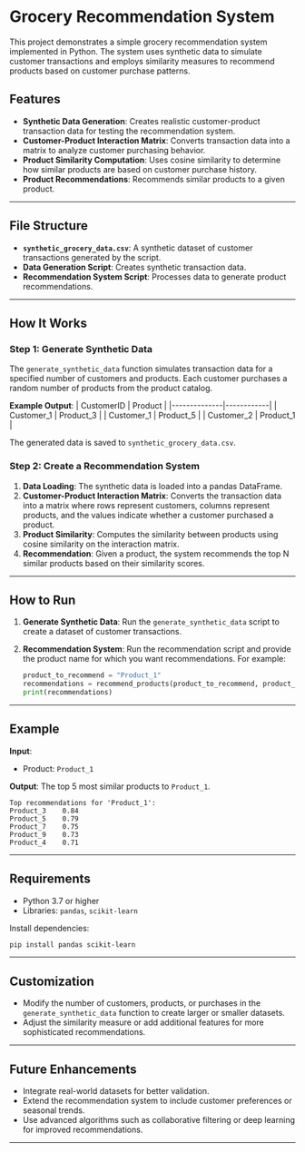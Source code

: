 
# Grocery Recommendation System

This project demonstrates a simple grocery recommendation system implemented in Python. The system uses synthetic data to simulate customer transactions and employs similarity measures to recommend products based on customer purchase patterns.

## Features
- **Synthetic Data Generation**: Creates realistic customer-product transaction data for testing the recommendation system.
- **Customer-Product Interaction Matrix**: Converts transaction data into a matrix to analyze customer purchasing behavior.
- **Product Similarity Computation**: Uses cosine similarity to determine how similar products are based on customer purchase history.
- **Product Recommendations**: Recommends similar products to a given product.

---

## File Structure
- **`synthetic_grocery_data.csv`**: A synthetic dataset of customer transactions generated by the script.
- **Data Generation Script**: Creates synthetic transaction data.
- **Recommendation System Script**: Processes data to generate product recommendations.

---

## How It Works
### Step 1: Generate Synthetic Data
The `generate_synthetic_data` function simulates transaction data for a specified number of customers and products. Each customer purchases a random number of products from the product catalog.

**Example Output**:
| CustomerID   | Product    |
|--------------|------------|
| Customer_1   | Product_3  |
| Customer_1   | Product_5  |
| Customer_2   | Product_1  |

The generated data is saved to `synthetic_grocery_data.csv`.

### Step 2: Create a Recommendation System
1. **Data Loading**:
   The synthetic data is loaded into a pandas DataFrame.
2. **Customer-Product Interaction Matrix**:
   Converts the transaction data into a matrix where rows represent customers, columns represent products, and the values indicate whether a customer purchased a product.
3. **Product Similarity**:
   Computes the similarity between products using cosine similarity on the interaction matrix.
4. **Recommendation**:
   Given a product, the system recommends the top N similar products based on their similarity scores.

---

## How to Run
1. **Generate Synthetic Data**:
   Run the `generate_synthetic_data` script to create a dataset of customer transactions.

2. **Recommendation System**:
   Run the recommendation script and provide the product name for which you want recommendations. For example:
   ```python
   product_to_recommend = "Product_1"
   recommendations = recommend_products(product_to_recommend, product_similarity_df)
   print(recommendations)
   ```

---

## Example
**Input**:
- Product: `Product_1`

**Output**:
The top 5 most similar products to `Product_1`.

```plaintext
Top recommendations for 'Product_1':
Product_3    0.84
Product_5    0.79
Product_7    0.75
Product_9    0.73
Product_4    0.71
```

---

## Requirements
- Python 3.7 or higher
- Libraries: `pandas`, `scikit-learn`

Install dependencies:
```bash
pip install pandas scikit-learn
```

---

## Customization
- Modify the number of customers, products, or purchases in the `generate_synthetic_data` function to create larger or smaller datasets.
- Adjust the similarity measure or add additional features for more sophisticated recommendations.

---

## Future Enhancements
- Integrate real-world datasets for better validation.
- Extend the recommendation system to include customer preferences or seasonal trends.
- Use advanced algorithms such as collaborative filtering or deep learning for improved recommendations.

---

